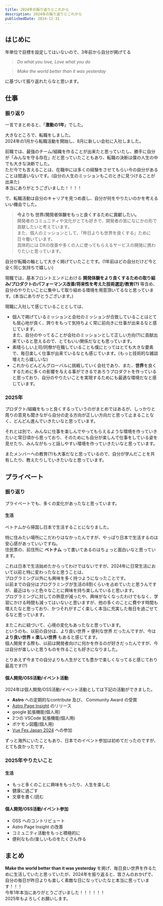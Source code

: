 ```yaml
---
title: 2024年の振り返りとこれから
description: 2024年の振り返りとこれから
publishedDate: 2024-12-31
---
```


## はじめに

年単位で目標を設定してはいないので、3年前から自分が掲げてる  
> _Do what you love,_ _Love what you do_

> _Make the world better than it was yesterday_

に基づいて振り返れたらなと思います。

## 仕事

### 振り返り

一言でまとめると、「**激動の1年**」でした。

大きなところで、転職をしました。  
2024年の1月から転職活動を開始し、8月に新しい会社に入社しました。  
  
前職では、最強のチーム/組織を作ることが出来たと思っていたし、勝手に自分が「みんなを守る存在」だと思っていたこともあり、転職の決断は僕の人生の中でも大きな決断でした。  
ただ今でも言えることは、在職中には多くの経験をさせてもらい今の自分があることは間違いないです。(自分の人生のミッションもこのときに見つけることが出来た)  
本当にありがとうございました！！！！  
  
で、転職活動は自分のキャリアを見つめ直し、自分が何をやりたいのかを考えるいい機会でした。

> **今よりも 世界/開発者体験をもっと良くするために貢献したい。**  
> 開発者のコミュニティや文化がとても好きで、開発者の皆になにかの形で貢献したいと考えています。  
> また、個人のミッションとして、「昨日よりも世界を良くする」ために日々働いています。  
> 具体的には DXの改善や多くの人に使ってもらえるサービスの開発に携わりたいと思っています。

自分が転職の軸として大きく掲げていたことです。(1年前ほどの自分だけど今と全く同じ気持ちで嬉しい)  
  
現職では、基本フロントエンドにおける **開発体験をより良くするための取り組み/プロダクトのパフォーマンス改善/将来性を考えた技術選定/教育(?)** 等含め、自分のやりたいことに集中して取り組める環境を用意頂いてるなと思っています。(本当にありがとうございます。)  
  
現職に入社して感じていることとしては、  
- 個人で掲げているミッションと会社のミッションが合致していることはとても居心地が良く、誇りをもって気持ちよく常に前向きに仕事が出来るなと感じています。  
また、自分のやってることが会社のミッションとして正しい方向(?)に貢献出来ていると思えるので、とてもいい関係だなとも思っています。  
- 素晴らしい上司/同僚が在職していることも僕にとってはとても大きな要素で、毎日楽しく仕事が出来ているなとも感じています。(もっと技術的な雑談増えたら嬉しいな)  
- これからどんどんグローバルに挑戦していく会社であり、また、**世界**を良くするために多くの影響を与える事ができるであろうプロダクトを作っていると思っており、自分のやりたいことを実現するためにも最適な環境だなと感じています。

### 2025年

プロダクト/組織をもっと良くするっていうのがまとめではあるが、しっかりと周りの意見も聞きながら自分の走る方向が正しい方向だと思って止まることなく、どんどん進んでいきたいなと思っています。  
  
それとは別で、みんなに仕事を楽しんでやってもらえるような環境を作っていきたいと常日頃から思っており、そのためにも自分が楽しんで仕事をしている姿を見せたり、みんながもっと話しやすい環境を作っていきたいなと思っています。  
  
またメンバーへの教育(?)も大事だなと思っているので、自分が学んだことを共有したり、教えたりしていきたいなと思っています。

## プライベート

### 振り返り

プライベートでも、多くの変化があったなと思っています。

#### 生活

ベトナムから帰国し日本で生活することになりました。
  
特に住みたい場所にこだわりはなかったんですが、やっぱり日本で生活するのは安心感があっていいですね。  
住民票の、前住所に **ベトナム** って書いてあるのはちょっと面白いなと思っています。  
  
これは日本で生活始めたからってわけではないですが、2024年に日常生活において以前と特に変わったなと思うことは、  
プログラミング以外にも興味を多く持つようになったことです。  
以前までの自分はプログラミングが生活の8割くらいを占めていたと思うんですが、最近はもっと色々なことに興味を持ち楽しんでいると思います。  
プログラミングに対しての熱意が減ったや、興味がなくなったわけでもなく、学習にかける時間も減ってはいないと思いますが、他の多くのことに費やす時間も増えたなと思っており、かつそれがすごく楽しく本当に充実した毎日を過ごせてるなと思っています。  
  
またこれに紐づいて、心境の変化もあったなと思っています。  
というのも、以前の自分は、より良い世界 = 便利な世界 だったんですが、今は **より良い世界 = 楽しい世界** もあると感じてます。  
個人開発する際も、以前は開発者向けに何かを作るのが好きだったんですが、今は自分が楽しいと思うものを作ることも好きになりました。  
  
とりあえず今までの自分よりも人生がとても豊かで楽しくなってると感じており最高です(?)

#### 個人開発/OSS活動/イベント活動

2024年は個人開発/OSS活動/イベント活動としては下記の活動ができました。

- **Astro** への定期的なcontribute 及び、 Community Award の受賞
- [Astro Page Insight](https://astro-page-insight.pages.dev/) のリリース
- google 拡張機能(個人用)
- 2つの VSCode 拡張機能(個人用)
- ポケモン図鑑(個人用)
- [Vue Fes Japan 2024](https://vuefes.jp/2024/) への参加
  
ずっと海外にいたこともあり、日本でのイベント参加は初めてだったのですが、とても良かったです。

### 2025年やりたいこと

#### 生活

- もっと多くのことに興味をもったり、人生を楽しむ
- 健康に過ごす
- 文章を書く/読む

#### 個人開発/OSS活動/イベント参加

- OSS へのコントリビュート
- Astro Page Insight の改善
- コミュニティ活動をもっと積極的に
- 便利なもの/楽しいものをたくさん作る

## まとめ

**Make the world better than it was yesterday** を掲げ、毎日良い世界を作るために生活していたと思っていたが、2024年を振り返ると、皆さんのおかげで、自分の毎日が昨日よりも楽しく素敵な日になっていたなと本当に思っています！！！  
今年1年本当にありがとうございました！！！！！！  
2025年もよろしくお願いします。
